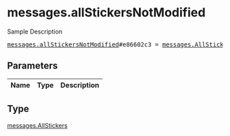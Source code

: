 # messages.allStickersNotModified

Sample Description

<pre>
<a href="../constructor/messages.allStickersNotModified.md">messages.allStickersNotModified</a>#e86602c3 = <a href="../type/messages.AllStickers.md">messages.AllStickers</a>;
</pre>

## Parameters

| Name | Type | Description |
|------|:----:|-------------|

## Type

[messages.AllStickers](../type/messages.AllStickers.md)
